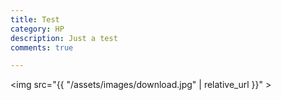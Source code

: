 ```yaml
---
title: Test
category: HP
description: Just a test
comments: true

---
```


<img src="{{ "/assets/images/download.jpg" | relative_url }}" >